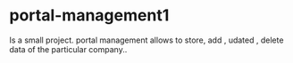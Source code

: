 # portal-management1
Is a small project. portal management allows to store, add , udated , delete data of the particular company..
